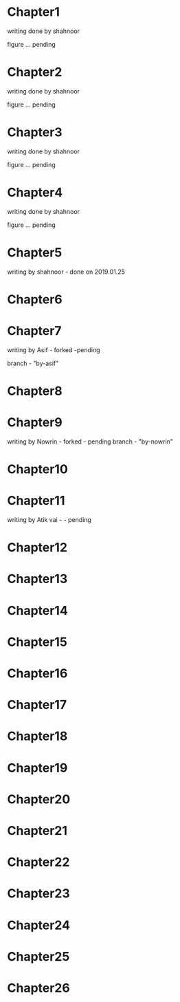 # Chapter1
writing done by shahnoor

figure ... pending

# Chapter2
writing done by shahnoor

figure ... pending

# Chapter3
writing done by shahnoor

figure ... pending

# Chapter4
writing done by shahnoor

figure ... pending

# Chapter5
writing by shahnoor - done on 2019.01.25

# Chapter6


# Chapter7
writing by Asif - forked -pending

branch - "by-asif"

# Chapter8


# Chapter9
writing by Nowrin - forked - pending
branch - "by-nowrin"


# Chapter10


# Chapter11
writing by Atik vai - - pending



# Chapter12


# Chapter13


# Chapter14


# Chapter15


# Chapter16


# Chapter17

# Chapter18


# Chapter19


# Chapter20


# Chapter21


# Chapter22


# Chapter23


# Chapter24


# Chapter25


# Chapter26


